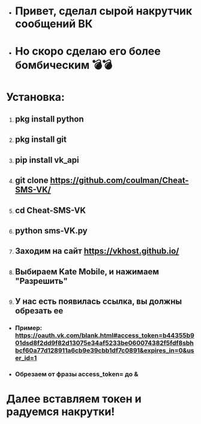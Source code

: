 * # Привет, сделал сырой накрутчик сообщений ВК
* # Но скоро сделаю его более бомбическим 💣💣
# Установка:
1. ## pkg install python
2. ## pkg install git
1. ## pip install vk_api
2. ## git clone https://github.com/coulman/Cheat-SMS-VK/
1. ## cd Cheat-SMS-VK
1. ## python sms-VK.py
2. ## Заходим на сайт https://vkhost.github.io/
2. ## Выбираем Kate Mobile, и нажимаем "Разрешить"
3. ## У нас есть появилась ссылка, вы должны обрезать ее
* ### Пример: https://oauth.vk.com/blank.html#access_token=b44355b901dsd8f2dd9f82d13075e34af5233be060074382f5fdf8sbhbcf60a77d128911a6cb9e39cbb1df7c0891&expires_in=0&user_id=1
* ### Обрезаем от фразы access_token= до &
# Далее вставляем токен и радуемся накрутки!
